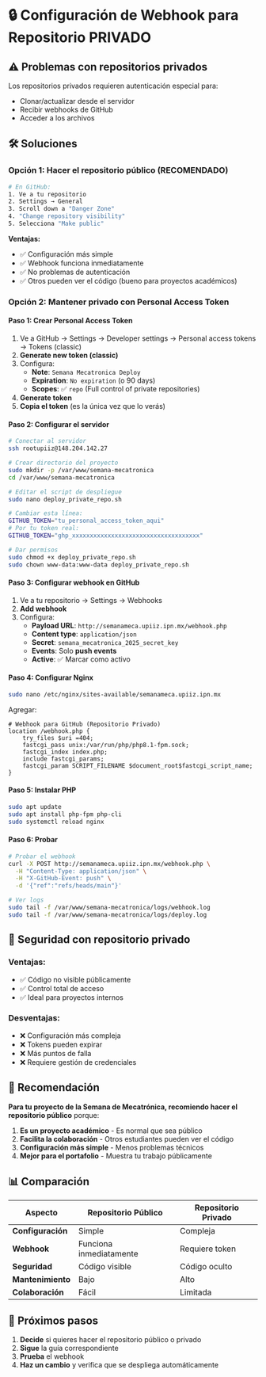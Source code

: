 # 🔒 Configuración de Webhook para Repositorio PRIVADO

## ⚠️ Problemas con repositorios privados

Los repositorios privados requieren autenticación especial para:
- Clonar/actualizar desde el servidor
- Recibir webhooks de GitHub
- Acceder a los archivos

## 🛠️ Soluciones

### **Opción 1: Hacer el repositorio público (RECOMENDADO)**

```bash
# En GitHub:
1. Ve a tu repositorio
2. Settings → General
3. Scroll down a "Danger Zone"
4. "Change repository visibility"
5. Selecciona "Make public"
```

**Ventajas:**
- ✅ Configuración más simple
- ✅ Webhook funciona inmediatamente
- ✅ No problemas de autenticación
- ✅ Otros pueden ver el código (bueno para proyectos académicos)

### **Opción 2: Mantener privado con Personal Access Token**

#### **Paso 1: Crear Personal Access Token**

1. Ve a GitHub → Settings → Developer settings → Personal access tokens → Tokens (classic)
2. **Generate new token (classic)**
3. Configura:
   - **Note**: `Semana Mecatronica Deploy`
   - **Expiration**: `No expiration` (o 90 days)
   - **Scopes**: ✅ `repo` (Full control of private repositories)
4. **Generate token**
5. **Copia el token** (es la única vez que lo verás)

#### **Paso 2: Configurar el servidor**

```bash
# Conectar al servidor
ssh rootupiiz@148.204.142.27

# Crear directorio del proyecto
sudo mkdir -p /var/www/semana-mecatronica
cd /var/www/semana-mecatronica

# Editar el script de despliegue
sudo nano deploy_private_repo.sh

# Cambiar esta línea:
GITHUB_TOKEN="tu_personal_access_token_aqui"
# Por tu token real:
GITHUB_TOKEN="ghp_xxxxxxxxxxxxxxxxxxxxxxxxxxxxxxxxxxxx"

# Dar permisos
sudo chmod +x deploy_private_repo.sh
sudo chown www-data:www-data deploy_private_repo.sh
```

#### **Paso 3: Configurar webhook en GitHub**

1. Ve a tu repositorio → Settings → Webhooks
2. **Add webhook**
3. Configura:
   - **Payload URL**: `http://semanameca.upiiz.ipn.mx/webhook.php`
   - **Content type**: `application/json`
   - **Secret**: `semana_mecatronica_2025_secret_key`
   - **Events**: Solo **push events**
   - **Active**: ✅ Marcar como activo

#### **Paso 4: Configurar Nginx**

```bash
sudo nano /etc/nginx/sites-available/semanameca.upiiz.ipn.mx
```

Agregar:
```nginx
# Webhook para GitHub (Repositorio Privado)
location /webhook.php {
    try_files $uri =404;
    fastcgi_pass unix:/var/run/php/php8.1-fpm.sock;
    fastcgi_index index.php;
    include fastcgi_params;
    fastcgi_param SCRIPT_FILENAME $document_root$fastcgi_script_name;
}
```

#### **Paso 5: Instalar PHP**

```bash
sudo apt update
sudo apt install php-fpm php-cli
sudo systemctl reload nginx
```

#### **Paso 6: Probar**

```bash
# Probar el webhook
curl -X POST http://semanameca.upiiz.ipn.mx/webhook.php \
  -H "Content-Type: application/json" \
  -H "X-GitHub-Event: push" \
  -d '{"ref":"refs/heads/main"}'

# Ver logs
sudo tail -f /var/www/semana-mecatronica/logs/webhook.log
sudo tail -f /var/www/semana-mecatronica/logs/deploy.log
```

## 🔐 Seguridad con repositorio privado

### **Ventajas:**
- ✅ Código no visible públicamente
- ✅ Control total de acceso
- ✅ Ideal para proyectos internos

### **Desventajas:**
- ❌ Configuración más compleja
- ❌ Tokens pueden expirar
- ❌ Más puntos de falla
- ❌ Requiere gestión de credenciales

## 🎯 Recomendación

**Para tu proyecto de la Semana de Mecatrónica, recomiendo hacer el repositorio público** porque:

1. **Es un proyecto académico** - Es normal que sea público
2. **Facilita la colaboración** - Otros estudiantes pueden ver el código
3. **Configuración más simple** - Menos problemas técnicos
4. **Mejor para el portafolio** - Muestra tu trabajo públicamente

## 📊 Comparación

| Aspecto | Repositorio Público | Repositorio Privado |
|---------|-------------------|-------------------|
| **Configuración** | Simple | Compleja |
| **Webhook** | Funciona inmediatamente | Requiere token |
| **Seguridad** | Código visible | Código oculto |
| **Mantenimiento** | Bajo | Alto |
| **Colaboración** | Fácil | Limitada |

## 🚀 Próximos pasos

1. **Decide** si quieres hacer el repositorio público o privado
2. **Sigue** la guía correspondiente
3. **Prueba** el webhook
4. **Haz un cambio** y verifica que se despliega automáticamente
